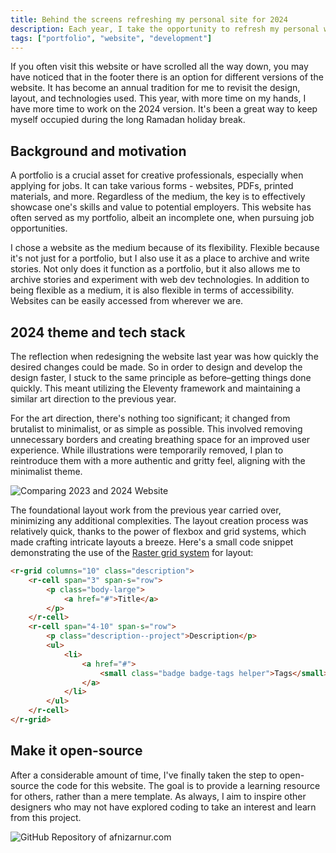 ```yaml
---
title: Behind the screens refreshing my personal site for 2024
description: Each year, I take the opportunity to refresh my personal website with updates to the design and technology. For 2024, I've made some changes embracing a more minimalist look while keeping the focus on showcasing my work.
tags: ["portfolio", "website", "development"]
---
```


If you often visit this website or have scrolled all the way down, you may have noticed that in the footer there is an option for different versions of the website. It has become an annual tradition for me to revisit the design, layout, and technologies used. This year, with more time on my hands, I have more time to work on the 2024 version. It's been a great way to keep myself occupied during the long Ramadan holiday break.

## Background and motivation

A portfolio is a crucial asset for creative professionals, especially when applying for jobs. It can take various forms - websites, PDFs, printed materials, and more. Regardless of the medium, the key is to effectively showcase one's skills and value to potential employers. This website has often served as my portfolio, albeit an incomplete one, when pursuing job opportunities.

I chose a website as the medium because of its flexibility. Flexible because it's not just for a portfolio, but I also use it as a place to archive and write stories. Not only does it function as a portfolio, but it also allows me to archive stories and experiment with web dev technologies. In addition to being flexible as a medium, it is also flexible in terms of accessibility. Websites can be easily accessed from wherever we are.

## 2024 theme and tech stack

The reflection when redesigning the website last year was how quickly the desired changes could be made. So in order to design and develop the design faster, I stuck to the same principle as before–getting things done quickly. This meant utilizing the Eleventy framework and maintaining a similar art direction to the previous year.

For the art direction, there's nothing too significant; it changed from brutalist to minimalist, or as simple as possible. This involved removing unnecessary borders and creating breathing space for an improved user experience. While illustrations were temporarily removed, I plan to reintroduce them with a more authentic and gritty feel, aligning with the minimalist theme.

![Comparing 2023 and 2024 Website](https://res.cloudinary.com/afnizarnur/image/upload/afnizarnur.com/compare_pyekhb.png)

The foundational layout work from the previous year carried over, minimizing any additional complexities. The layout creation process was relatively quick, thanks to the power of flexbox and grid systems, which made crafting intricate layouts a breeze. Here's a small code snippet demonstrating the use of the [Raster grid system](https://rsms.me/raster/) for layout:

```html
<r-grid columns="10" class="description">
    <r-cell span="3" span-s="row">
        <p class="body-large">
            <a href="#">Title</a> 
        </p>
    </r-cell>
    <r-cell span="4-10" span-s="row">
        <p class="description--project">Description</p>
        <ul>
            <li>
                <a href="#">
                    <small class="badge badge-tags helper">Tags</small>
                </a>
            </li>
        </ul>
    </r-cell>
</r-grid>
```

## Make it open-source

After a considerable amount of time, I've finally taken the step to open-source the code for this website. The goal is to provide a learning resource for others, rather than a mere template. As always, I aim to inspire other designers who may not have explored coding to take an interest and learn from this project.

![GitHub Repository of afnizarnur.com](https://res.cloudinary.com/afnizarnur/image/upload/afnizarnur.com/afnizar-com-github_dmhvcq.png)